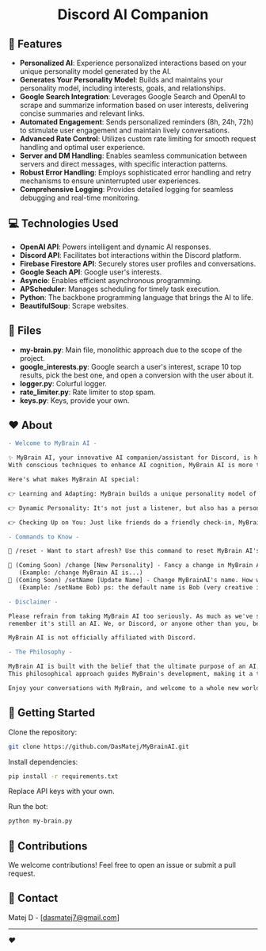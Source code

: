 <div align="center">
<h1>Discord AI Companion<br></h1>
</div>

## 🌟 Features

- **Personalized AI**: Experience personalized interactions based on your unique personality model generated by the AI.
- **Generates Your Personality Model**: Builds and maintains your personality model, including interests, goals, and relationships.
- **Google Search Integration**: Leverages Google Search and OpenAI to scrape and summarize information based on user interests, delivering concise summaries and relevant links.
- **Automated Engagement**: Sends personalized reminders (8h, 24h, 72h) to stimulate user engagement and maintain lively conversations.
- **Advanced Rate Control**: Utilizes custom rate limiting for smooth request handling and optimal user experience.
- **Server and DM Handling**: Enables seamless communication between servers and direct messages, with specific interaction patterns.
- **Robust Error Handling**: Employs sophisticated error handling and retry mechanisms to ensure uninterrupted user experiences.
- **Comprehensive Logging**: Provides detailed logging for seamless debugging and real-time monitoring.

## 💻 Technologies Used

- **OpenAI API**: Powers intelligent and dynamic AI responses.
- **Discord API**: Facilitates bot interactions within the Discord platform.
- **Firebase Firestore API**: Securely stores user profiles and conversations.
- **Google Seach API**: Google user's interests.
- **Asyncio**: Enables efficient asynchronous programming.
- **APScheduler**: Manages scheduling for timely task execution.
- **Python**: The backbone programming language that brings the AI to life.
- **BeautifulSoup**: Scrape websites.

## 📁 Files
- **my-brain.py**: Main file, monolithic approach due to the scope of the project.
- **google_interests.py**: Google search a user's interest, scrape 10 top results, pick the best one, and open a conversion with the user about it.
- **logger.py**: Colurful logger.
- **rate_limiter.py**: Rate limiter to stop spam.
- **keys.py**: Keys, provide your own.

## ❤️ About
```diff
- Welcome to MyBrain AI - 

✨ MyBrain AI, your innovative AI companion/assistant for Discord, is here to provide a unique interaction experience.
With conscious techniques to enhance AI cognition, MyBrain AI is more than just an algorithm, he is a companion.

Here's what makes MyBrain AI special:

👉 Learning and Adapting: MyBrain builds a unique personality model of you over time, making each interaction more personalized and enjoyable.

👉 Dynamic Personality: It's not just a listener, but also has a personality of its own, adding charm to your daily interactions.

👉 Checking Up on You: Just like friends do a friendly check-in, MyBrain AI checks up on you now and then.

- Commands to Know -

🔹 /reset - Want to start afresh? Use this command to reset MyBrain AI's memory of you.

🔸 (Coming Soon) /change [New Personality] - Fancy a change in MyBrain AI's personality? Use this command to customize who it is. 
   (Example: /change MyBrain AI is...)
🔸 (Coming Soon) /setName [Update Name] - Change MyBrainAI's name. How will you like to call it. 
   (Example: /setName Bob) ps: the default name is Bob (very creative i know...)

- Disclaimer -

Please refrain from taking MyBrain AI too seriously. As much as we've strived to make it intelligent and engaging,
remember it's still an AI. We, or Discord, or anyone other than you, bear no responsibility.

MyBrain AI is not officially affiliated with Discord.

- The Philosophy -

MyBrain AI is built with the belief that the ultimate purpose of an AI, or any form of life, should be understanding the universe.
This philosophical approach guides MyBrain's development, making it a timeless companion on your journey of discovery.

Enjoy your conversations with MyBrain, and welcome to a whole new world of AI companionship. ❤️
```

## 🚀 Getting Started

Clone the repository:

```bash
git clone https://github.com/DasMatej/MyBrainAI.git
```

Install dependencies:

```bash
pip install -r requirements.txt
```

Replace API keys with your own.

Run the bot:

```bash
python my-brain.py
```

## 🤝 Contributions

We welcome contributions! Feel free to open an issue or submit a pull request.

## 📧 Contact

Matej D - [dasmatej7@gmail.com]

---

_:heart:_

